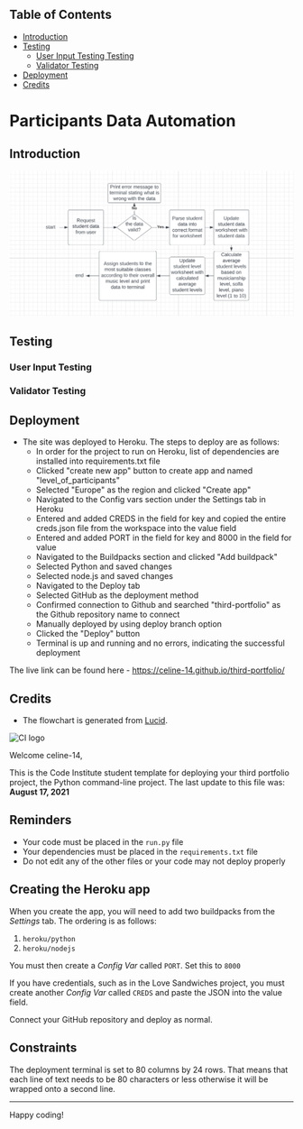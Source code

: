 ## Table of Contents
* [Introduction](#introduction)
* [Testing](#testing)
    * [User Input Testing Testing](#user-input-testing)
    * [Validator Testing](#validator-testing)
* [Deployment](#deployment)
* [Credits](#credits)

# Participants Data Automation

## Introduction


![Lucid Chart](https://github.com/celine-14/third-portfolio/blob/main/docs/screenshots/lucid_chart.png?raw=true)

## Testing

### User Input Testing

### Validator Testing


## Deployment

- The site was deployed to Heroku. The steps to deploy are as follows:
  - In order for the project to run on Heroku, list of dependencies are installed into requirements.txt file
  - Clicked "create new app" button to create app and named "level_of_participants"
  - Selected "Europe" as the region and clicked "Create app"
  - Navigated to the Config vars section under the Settings tab in Heroku
  - Entered and added CREDS in the field for key and copied the entire creds.json file from the workspace into the value field
  - Entered and added PORT in the field for key and 8000 in the field for value
  - Navigated to the Buildpacks section and clicked "Add buildpack"
  - Selected Python and saved changes
  - Selected node.js and saved changes
  - Navigated to the Deploy tab
  - Selected GitHub as the deployment method
  - Confirmed connection to Github and searched "third-portfolio" as the Github repository name to connect
  - Manually deployed by using deploy branch option
  - Clicked the "Deploy" button
  - Terminal is up and running and no errors, indicating the successful deployment

The live link can be found here - https://celine-14.github.io/third-portfolio/

## Credits

- The flowchart is generated from [Lucid](https://lucid.app/).














![CI logo](https://codeinstitute.s3.amazonaws.com/fullstack/ci_logo_small.png)

Welcome celine-14,

This is the Code Institute student template for deploying your third portfolio project, the Python command-line project. The last update to this file was: **August 17, 2021**

## Reminders

* Your code must be placed in the `run.py` file
* Your dependencies must be placed in the `requirements.txt` file
* Do not edit any of the other files or your code may not deploy properly

## Creating the Heroku app

When you create the app, you will need to add two buildpacks from the _Settings_ tab. The ordering is as follows:

1. `heroku/python`
2. `heroku/nodejs`

You must then create a _Config Var_ called `PORT`. Set this to `8000`

If you have credentials, such as in the Love Sandwiches project, you must create another _Config Var_ called `CREDS` and paste the JSON into the value field.

Connect your GitHub repository and deploy as normal.

## Constraints

The deployment terminal is set to 80 columns by 24 rows. That means that each line of text needs to be 80 characters or less otherwise it will be wrapped onto a second line.

-----
Happy coding!